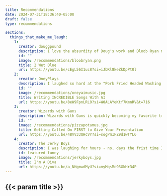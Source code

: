 ```yaml
---
title: Recommendations
date: 2024-07-31T18:36:40-05:00
draft: false
type: recommendations

sections:
  things_that_make_me_laugh:
    1:
      creator: douggpound
      description: I love the absurdity of Doug's work and Bloob Ryan makes me laugh.
      id: ""
      image: /recommendations/bloobryan.png
      title: 2 Wet Blue
      url: https://youtu.be/cEgL56I1uc8?si=iJbKl8keZkDpPt0l
    2:
      creator: OneyPlays
      description: I laughed so hard at the "Pork Fried Headed Washing Machine" song the first time that I almost passed out.
      id: ""
      image: /recommendations/oneyaimusic.jpg
      title: Writing INCREDIBLE Songs With AI
      url: https://youtu.be/8eW9FpnLRL0?si=W0ALAYeKtf7KmnRV&t=716
    3:
      creator: Wizards with Guns
      description: Wizards with Guns is quickly becoming my favorite troupe. The vibe in this video is great.
      id: ""
      image: /recommendations/pizzapotamus.jpg
      title: Getting Called On FIRST to Give Your Presentation
      url: https://youtu.be/48VV33QHcVY?si=sogPmIFZ9d1wTYL6
    4:
      creator: The Jerky Boys
      description: I was laughing for hours - no, days the frist time I heard "That's a fucking tuba".
      id: featured-funny
      image: /recommendations/jerkyboys.jpg
      title: I'm A Diva
      url: https://youtu.be/a_NHgmwdMyU?si=myMqsMc93GkHr34P
---
```


## {{< param title >}}
